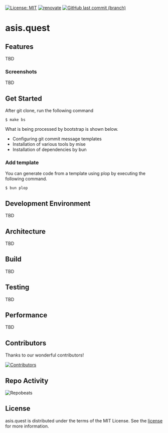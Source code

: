 [![License: MIT](https://img.shields.io/badge/license-MIT-blue.svg)](https://opensource.org/licenses/MIT)
[![renovate](https://img.shields.io/badge/maintaied%20with-renovate-blue?logo=renovatebot)](https://app.renovatebot.com/dashboard)
[![GitHub last commit (branch)](https://img.shields.io/github/last-commit/tatsutakein-jp/asis.quest)](https://github.com/tatsutakein-jp/asis.quest/commits/main/)

# asis.quest

## Features

TBD

### Screenshots

TBD

## Get Started

After git clone, run the following command

```shell
$ make bs
```

What is being processed by bootstrap is shown below.

- Configuring git commit message templates
- Installation of various tools by mise
- Installation of dependencies by bun

### Add template

You can generate code from a template using plop by executing the following command.

```shell
$ bun plop
```

## Development Environment

TBD

## Architecture

TBD

## Build

TBD

## Testing

TBD

## Performance

TBD

## Contributors

Thanks to our wonderful contributors!

<a href="https://github.com/tatsutakein-jp/asis.quest/graphs/contributors">
  <img src="https://contrib.rocks/image?repo=tatsutakein-jp/asis.quest" alt="Contributors" />
</a>

## Repo Activity

![Repobeats](https://repobeats.axiom.co/api/embed/1b8a452d389d0d43b80b5c46484d0593e38bf387.svg "Repobeats analytics image")

## License

asis.quest is distributed under the terms of the MIT License. See the [license](LICENSE) for more
information.
